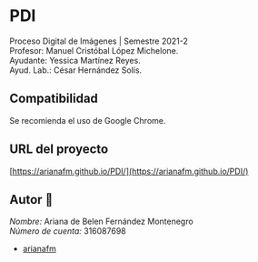 # PDI
Proceso Digital de Imágenes | Semestre 2021-2  
Profesor: Manuel Cristóbal López Michelone.  
Ayudante: Yessica Martínez Reyes.  
Ayud. Lab.: César Hernández Solís.

## Compatibilidad ##  
Se recomienda el uso de Google Chrome.

## URL del proyecto ##  
[https://arianafm.github.io/PDI/](https://arianafm.github.io/PDI/)

## Autor :busts_in_silhouette:
_Nombre:_ Ariana de Belen Fernández Montenegro  
_Número de cuenta:_ 316087698  
-  [arianafm]( https://github.com/arianafm ) 
